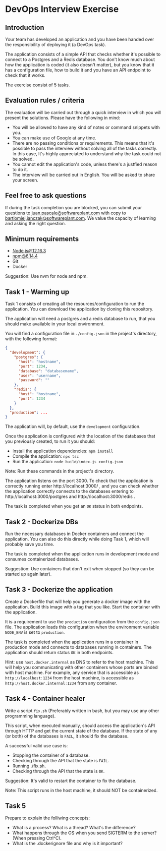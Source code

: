# DevOps Interview Exercise

## Introduction

Your team has developed an application and you have been handed over the responsibility of deploying it (a DevOps task).

The application consists of a simple API that checks whether it's possible to connect to a Postgres and a Redis database. You don't know much about how the application is coded (it also doesn't matter), but you know that it has a configuration file, how to build it and you have an API endpoint to check that it works.

The exercise consist of 5 tasks.

## Evaluation rules / criteria

The evaluation will be carried out through a quick interview in which you will present the solutions. Please have the following in mind:

- You will be allowed to have any kind of notes or command snippets with you.
- You can make use of Google at any time.
- There are no passing conditions or requirements. This means that it's possible to pass the interview without solving all of the tasks correctly. In this case, It's highly appreciated to understand why the task could not be solved.
- You cannot edit the application's code, unless there's a justfied reason to do it.
- The interview will be carried out in English. You will be asked to share your screen.

## Feel free to ask questions

If during the task completion you are blocked, you can submit your questions to juan.pascale@softwareplant.com with copy to bartlomiej.janczak@softwareplant.com. We value the capacity of learning and asking the right question.

## Minimum requirements

- Node.js@12.16.3
- npm@6.14.4
- Git
- Docker

Suggestion: Use nvm for node and npm.

## Task 1 - Warming up

Task 1 consists of creating all the resources/configuration to run the application. You can download the application by cloning this repository.

The application will need a postgres and a redis database to run, that you should make available in your local environment.

You will find a configuration file in `./config.json` in the project's directory, with the following format:

```JSON
{
  "development": {
    "postgres": {
      "host": "hostname",
      "port": 1234,
      "database": "databasename",
      "user": "username",
      "password": ""
    },
    "redis": {
      "host": "hostname",
      "port": 1234
    }
  },
  "production": ...
}
```

The application will, by default, use the `development` configuration.

Once the application is configured with the location of the databases that you previously created, to run it you should:

- Install the application dependencies: `npm install`
- Compile the application: `npx tsc`
- Run the application: `node build/index.js config.json`

Note: Run these commands in the project's directory.

The application listens on the port 3000. To check that the application is correctly running enter http://localhost:3000/ , and you can check whether the application correctly connects to the databases entering to http://localhost:3000/postgres and http://localhost:3000/redis .

The task is completed when you get an `OK` status in both endpoints.

## Task 2 - Dockerize DBs

Run the necessary databases in Docker containers and connect the application. You can also do this directly while doing Task 1, which will probably save you time.

The task is completed when the application runs in development mode and consumes containerized databases.

Suggestion: Use containers that don't exit when stopped (so they can be started up again later).

## Task 3 - Dockerize the application

Create a Dockerfile that will help you generate a docker image with the application. Build this image with a tag that you like. Start the container with the application.

It is a requirement to use the `production` configuration from the `config.json` file. The application loads this configuration when the environment variable `NODE_ENV` is set to `production`.

The task is completed when the application runs in a container in production mode and connects to databases running in containers. The application should return status `OK` in both endpoints.

Hint: use `host.docker.internal` as DNS to refer to the host machine. This will help you communicating with other containers whose ports are binded with host machine. For example, any service that is accessible as `http://localhost:1234` from the host machine, is accessible as `http://host.docker.internal:1234` from any container.

## Task 4 - Container healer

Write a script `fix.sh` (Preferably written in bash, but you may use any other programming language).

This script, when executed manually, should access the application's API through HTTP and get the current state of the database. If the state of any (or both) of the databases is `FAIL`, it should fix the database.

A successful valid use case is:

- Stopping the container of a database.
- Checking through the API that the state is `FAIL`.
- Running ./fix.sh.
- Checking through the API that the state is `OK`.

Suggestion: It's valid to restart the container to fix the database.

Note: This script runs in the host machine, it should NOT be containerized.

## Task 5

Prepare to explain the folliwing concepts:

- What is a process? What is a thread? What's the difference?
- What happens through the OS when you send SIGTERM to the server? (When pressing Ctrl^C).
- What is the .dockerignore file and why is it important?
